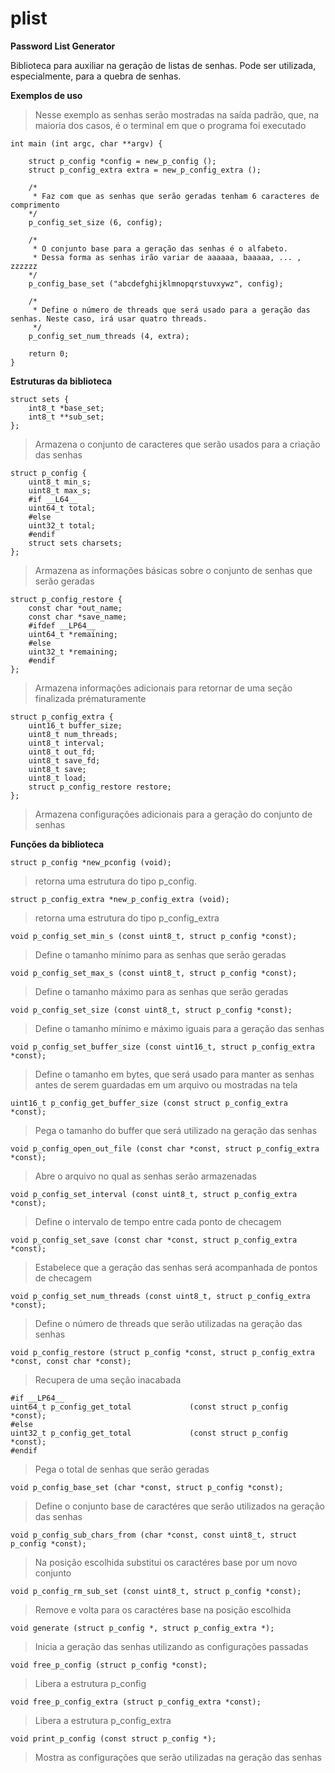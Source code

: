 plist
=====

**Password List Generator**

Biblioteca para auxiliar na geração de listas de senhas. Pode ser utilizada, especialmente, para a quebra de senhas.

**Exemplos de uso**

>Nesse exemplo as senhas serão mostradas na saída padrão, que, na maioria dos casos, é o terminal em que 
o programa foi executado
```
int main (int argc, char **argv) {

	struct p_config *config = new_p_config ();
	struct p_config_extra extra = new_p_config_extra ();
	
	/*
	 * Faz com que as senhas que serão geradas tenham 6 caracteres de comprimento
	*/
	p_config_set_size (6, config);
	
	/*
	 * O conjunto base para a geração das senhas é o alfabeto.
	 * Dessa forma as senhas irão variar de aaaaaa, baaaaa, ... , zzzzzz
	*/
	p_config_base_set ("abcdefghijklmnopqrstuvxywz", config);
	
	/*
	 * Define o número de threads que será usado para a geração das senhas. Neste caso, irá usar quatro threads.
	 */
	p_config_set_num_threads (4, extra);

	return 0;
}
```

**Estruturas da biblioteca**

```
struct sets {
	int8_t *base_set;
	int8_t **sub_set;
};
```
>Armazena o conjunto de caracteres que serão usados para a criação das senhas

```
struct p_config {
	uint8_t min_s;
	uint8_t max_s;
	#if __L64__
	uint64_t total;
	#else
	uint32_t total;
	#endif
	struct sets charsets;
};
```
>Armazena as informações básicas sobre o conjunto de senhas que serão geradas

```
struct p_config_restore {
	const char *out_name;
	const char *save_name;
	#ifdef __LP64__
	uint64_t *remaining;
	#else
	uint32_t *remaining;
	#endif
};
```
>Armazena informações adicionais para retornar de uma seção finalizada prématuramente

```
struct p_config_extra {
	uint16_t buffer_size;
	uint8_t num_threads;
	uint8_t interval;
	uint8_t out_fd;
	uint8_t save_fd;
	uint8_t save;
	uint8_t load;
	struct p_config_restore restore;
};
```
>Armazena configurações adicionais para a geração do conjunto de senhas

**Funções da biblioteca**

```
struct p_config *new_pconfig (void);
```
>retorna uma estrutura do tipo p_config.

```
struct p_config_extra *new_p_config_extra (void);
```
>retorna uma estrutura do tipo p_config_extra

```
void p_config_set_min_s (const uint8_t, struct p_config *const);
```
>Define o tamanho mínimo para as senhas que serão geradas

```
void p_config_set_max_s (const uint8_t, struct p_config *const);
```
>Define o tamanho máximo para as senhas que serão geradas

```
void p_config_set_size (const uint8_t, struct p_config *const);
```
>Define o tamanho mínimo e máximo iguais para a geração das senhas

```
void p_config_set_buffer_size (const uint16_t, struct p_config_extra *const);
```
>Define o tamanho em bytes, que será usado para manter as senhas antes de serem guardadas em um arquivo ou mostradas na tela

```
uint16_t p_config_get_buffer_size (const struct p_config_extra *const);
```
>Pega o tamanho do buffer que será utilizado na geração das senhas

```
void p_config_open_out_file (const char *const, struct p_config_extra *const);
```
>Abre o arquivo no qual as senhas serão armazenadas

```
void p_config_set_interval (const uint8_t, struct p_config_extra *const);
```
>Define o intervalo de tempo entre cada ponto de checagem

```
void p_config_set_save (const char *const, struct p_config_extra *const);
```
>Estabelece que a geração das senhas será acompanhada de pontos de checagem

```
void p_config_set_num_threads (const uint8_t, struct p_config_extra *const);
```
>Define o número de threads que serão utilizadas na geração das senhas

```
void p_config_restore (struct p_config *const, struct p_config_extra *const, const char *const);
```
>Recupera de uma seção inacabada

```
#if __LP64__
uint64_t p_config_get_total             (const struct p_config *const);
#else
uint32_t p_config_get_total             (const struct p_config *const);
#endif
```
>Pega o total de senhas que serão geradas

```
void p_config_base_set (char *const, struct p_config *const);
```
>Define o conjunto base de caractéres que serão utilizados na geração das senhas

```
void p_config_sub_chars_from (char *const, const uint8_t, struct p_config *const);
```
>Na posição escolhida substitui os caractéres base por um novo conjunto

```
void p_config_rm_sub_set (const uint8_t, struct p_config *const);
```
>Remove e volta para os caractéres base na posição escolhida

```
void generate (struct p_config *, struct p_config_extra *);
```
>Inicia a geração das senhas utilizando as configurações passadas

```
void free_p_config (struct p_config *const);
```
>Libera a estrutura p_config

```
void free_p_config_extra (struct p_config_extra *const);
```
>Libera a estrutura p_config_extra

```
void print_p_config (const struct p_config *);
```
>Mostra as configurações que serão utilizadas na geração das senhas
